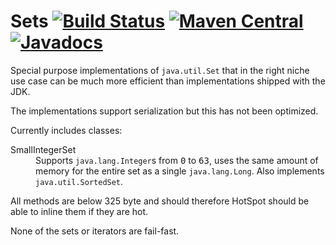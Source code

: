 Sets [![Build Status](https://travis-ci.org/marschall/sets.svg?branch=master)](https://travis-ci.org/marschall/sets) [![Maven Central](https://maven-badges.herokuapp.com/maven-central/com.github.marschall/sets/badge.svg)](https://maven-badges.herokuapp.com/maven-central/com.github.marschall/sets) [![Javadocs](http://www.javadoc.io/badge/com.github.marschall/sets.svg)](http://www.javadoc.io/doc/com.github.marschall/sets)
====

Special purpose implementations of `java.util.Set` that in the right niche use case can be much more efficient than implementations shipped with the JDK.

The implementations support serialization but this has not been optimized.

Currently includes classes:
<dl>
<dt>SmallIntegerSet</dt>
<dd>Supports <code>java.lang.Integer</code>s from <tt>0</tt> to <tt>63</tt>, uses the same amount of memory for the entire set as a single <code>java.lang.Long</code>. Also implements <code>java.util.SortedSet</code>.</dd>
</dl>

All methods are below 325 byte and should therefore HotSpot should be able to inline them if they are hot.

None of the sets or iterators are fail-fast.
